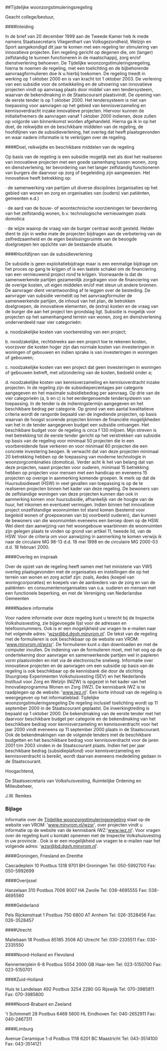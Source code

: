 <meta http-equiv='Content-Type' content='text/html; charset=utf-8' />

##Tijdelijke woonzorgstimuleringsregeling

Geacht college/bestuur,    

####Inleiding

In de brief van 20 december 1999 aan de Tweede Kamer heb ik mede namens Staatssecretaris Vliegenthart van Volksgezondheid, Welzijn en Sport aangekondigd dit jaar te komen met een regeling ter stimulering van innovatieve projecten. Een regeling gericht op degenen die, om (langer) zelfstandig te kunnen functioneren in de maatschappij, zorg en/of dienstverlening behoeven. De Tijdelijke woonzorgstimuleringsregeling, hierna te noemen de regeling, met een toelichting en de bijbehorende aanvraagformulieren doe ik u hierbij toekomen. De regeling treedt in werking op 1 oktober 2000 en is van kracht tot 1 oktober 2003. De verlening van een subsidie voor de ontwikkeling en de uitvoering van innovatieve projecten vindt op aanvraag plaats door middel van een tendersysteem, waarvan de bekendmaking in de Staatscourant plaatsvindt. De opening van de eerste tender is op 1 oktober 2000. Het tendersysteem is niet van toepassing voor aanvragen op het gebied van kennisverzameling en kennisoverdracht inzake innovatieve projecten. Hiervoor kunnen de initiatiefnemers de aanvragen vanaf 1 oktober 2000 indienen, deze zullen op volgorde van binnenkomst worden afgehandeld. Hierna ga ik in op het doel, de reikwijdte en de beschikbare middelen van de regeling, de hoofdlijnen van de subsidieverlening, het overleg dat heeft plaatsgevonden en waar nadere informatie is te verkrijgen over de regeling.    

####Doel, reikwijdte en beschikbare middelen van de regeling

Op basis van de regeling is een subsidie mogelijk met als doel het realiseren van innovatieve projecten met een goede samenhang tussen wonen, zorg en dienstverlening, ter bevordering van het langer zelfstandig functioneren van burgers die daarvoor op zorg of begeleiding zijn aangewezen. Het innovatieve heeft betrekking op: 

· de samenwerking van partijen uit diverse disciplines (organisaties op het gebied van wonen en zorg en organisaties van (ouders) van patiënten, gemeenten e.d.)  

· de aard van de bouw- of woontechnische voorzieningen ter bevordering van het zelfstandig wonen, b.v. technologische vernieuwingen zoals domotica  

· de wijze waarop de vraag van de burger centraal wordt gesteld. Helder dient te zijn in welke mate de projecten bijdragen aan de verbetering van de zelfredzaamheid en de eigen beslissingsruimte van de beoogde doelgroepen ten opzichte van de bestaande situatie.      

####Hoofdlijnen van de subsidieverlening

De subsidie is geen exploitatiebijdrage maar is een eenmalige bijdrage om het proces op gang te krijgen of is een laatste schakel om de financiering van een vernieuwend project rond te krijgen. Voorwaarde is dat de samenwerkende partijen gezamenlijk zorgdragen voor de financiering van de overige kosten, uit eigen middelen en/of met steun uit andere bronnen. De aanvrager dient verantwoording af te leggen over de besteding. De aanvrager van subsidie vermeldt op het aanvraagformulier de samenwerkende partijen, de inhoud van het plan, de betrokken doelgroepen, de innovatieve elementen, de (extra) kosten en de vraag van de burger die aan het project ten grondslag ligt. Subsidie is mogelijk voor projecten op het samenhangend terrein van wonen, zorg en dienstverlening onderverdeeld naar vier categorieën: 

a. noodzakelijke kosten van voorbereiding van een project;  

b. noodzakelijke, rechtstreeks aan een project toe te rekenen kosten, voorzover die kosten hoger zijn dan normale kosten van investeringen in woningen of gebouwen en indien sprake is van investeringen in woningen of gebouwen;  

c. noodzakelijke kosten van een project dat geen investeringen in woningen of gebouwen betreft, met uitzondering van de kosten, bedoeld onder a;  

d. noodzakelijke kosten van kennisverzameling en kennisoverdracht inzake projecten.   In de regeling zijn de subsidiepercentages per categorie aangegeven en het maximale subsidiebedrag per aanvraag. Op drie van de vier categorieën (a, b en c) is het eerdergenoemde tendersysteem van toepassing. In de tender is de indieningstermijn aangegeven en het beschikbare bedrag per categorie. Op grond van een aantal kwalitatieve criteria wordt de rangorde bepaald van de ingediende projecten, op basis waarvan de hoogst scorende projecten binnen de financiële mogelijkheden van het in de tender aangegeven budget een subsidie ontvangen. Het beschikbare budget voor de regeling is circa f 130 miljoen. Mijn streven is met betrekking tot de eerste tender gericht op het verstrekken van subsidie op basis van de regeling voor minimaal 50 projecten die in een voorbereidende fase verkeren en voor minimaal 60 projecten die een concrete investering beogen. Ik verwacht dat van deze projecten minimaal 20 betrekking hebben op de toepassing van moderne technologie in woonzorgcombinaties (domotica). Verder acht ik het van belang dat van deze projecten, naast projecten voor ouderen, minimaal 15 betrekking hebben op projecten voor mensen met een handicap en eveneens 15 projecten op overige in aanmerking komende groepen. Ik merk op dat de Huursubsidiewet (HSW) in veel gevallen van toepassing is op de te realiseren projecten binnen het kader van deze regeling. De bewoners van de zelfstandige woningen van deze projecten kunnen dan ook in aanmerking komen voor huursubsidie, afhankelijk van de hoogte van de huur, het inkomen en eventueel vermogen. Indien binnen het innovatieve project onzelfstandige woonruimten tot stand komen (bestemd voor begeleid wonen of groepswonen van bij voorbeeld ouderen), dan kunnen de bewoners van die woonruimten eveneens een beroep doen op de HSW. Wel dient dan aanwijzing van het woongebouw waarbinnen de woonruimten zijn gelegen plaats te vinden op grond van artikel 11, tweede lid, van de HSW. Voor de criteria om voor aanwijzing in aanmerking te komen verwijs ik naar de circulaire MG 98-13 d.d. 18 mei 1998 en de circulaire MG 2000-03 d.d. 18 februari 2000.    

####Overleg en inspraak

Over de opzet van de regeling heeft samen met het ministerie van VWS overleg plaatsgevonden met de organisaties en instellingen die op het terrein van wonen en zorg actief zijn: zoals, Aedes (koepel van woningcorporaties) en koepels van de aanbieders van de zorg en van de patiënten- en consumentenorganisaties van o.a. ouderen en mensen met een functionele beperking, en met de Vereniging van Nederlandse Gemeenten    

####Nadere informatie

Voor nadere informatie over deze regeling kunt u terecht bij de Inspectie Volkshuisvesting, zie bijgevoegde lijst voor de adressen en telefoonnummers. Ook is er een mogelijkheid uw vragen te e-mailen naar het volgende adres: 'wzsr@bd.dgvh.minvrom.nl'. De tekst van de regeling met de formulieren is ook beschikbaar op de website van VROM: 'www.minvrom.nl/wzsr'. De formulieren kunt u dan downloaden en met de computer invullen. De indiening van de formulieren moet, met het oog op de ondertekening door aanvrager en samenwerkende partijen wel in papieren vorm plaatsvinden en niet via de electronische snelweg. Informatie over innovatieve projecten en de aanvragen om een subsidie op basis van de regeling is ook beschikbaar op de kennisbank die door de stichting Stuurgroep Experimenten Volkshuisvesting (SEV) en het Nederlands Instituut voor Zorg en Welzijn (NIZW) is opgezet in het kader van het Innovatieprogramma Wonen en Zorg (IWZ). De kennisbank IWZ is te raadplegen op de website: 'www.iwz.nl'. Een korte inhoud van de regeling is weergegeven op het informatieblad: Tijdelijke woonzorgstimuleringsregeling De regeling inclusief toelichting wordt op 11 september 2000 in de Staatscourant geplaatst. De inwerkingtreding is bepaald op 1 oktober 2000. De bekendmaking van de eerste tender met het daarvoor beschikbare budget per categorie en de bekendmaking van het beschikbare bedrag voor kennisverzameling en kennisoverdracht voor het jaar 2000 vindt eveneens op 11 september 2000 plaats in de Staatscourant. Ook de bekendmakingen van de volgende tenders met de beschikbare budgetten en het beschikbare bedrag voor kennisoverdracht voor de jaren 2001 t/m 2003 vinden in de Staatscourant plaats. Indien het per jaar beschikbare bedrag (subsidieplafond) voor kennisverzameling en kennisoverdracht is bereikt, wordt daarvan eveneens mededeling gedaan in de Staatscourant.      

Hoogachtend, 

De 
Staatssecretaris van Volkshuisvesting, Ruimtelijke Ordening en Milieubeheer, 

J.W. Remkes     

### Bijlage  

Informatie over de [Tijdelijke woonzorgstimuleringsregeling](../../../../ministeriele-regeling/tijdelijke/woonzorgstimuleringsregeling/BWBR0011624/README.md) staat op de website van VROM: 'www.minvrom.nl/wzsr', over projecten vindt u informatie op de website van de kennisbank IWZ:'www.iwz.nl'. Voor vragen over de regeling kunt u kontakt opnemen met de Inspectie Volkshuisvesting in uw provincie . Ook is er een mogelijkheid uw vragen te e-mailen naar het volgende adres: 'wzsr@bd.dgvh.minvrom.nl'. 

####Groningen, Friesland en Drenthe

Cascadeplein 10 Postbus 1318 9701 BH Groningen Tel: 050-5992700 Fax: 050-5992699  

####Overijssel

Hanzelaan 310 Postbus 7006 8007 HA Zwolle Tel: 038-4695555 Fax: 038-4695560  

####Gelderland

Pels Rijckenstraat 1 Postbus 750 6800 AT Arnhem Tel: 026-3528456 Fax: 026-3528457  

####Utrecht

Maliebaan 18 Postbus 85185 3508 AD Utrecht Tel: 030-2335511 Fax: 030-2335550  

####Noord-Holland en Flevoland

Kennemerplein 6-8 Postbus 5054 2000 GB Haar-lem Tel: 023-5150700 Fax: 023-5150701  

####Zuid-Holland

Huis te Landelaan 492 Postbus 3254 2280 GG Rijswijk Tel: 070-3985811 Fax: 070-3985800  

####Noord-Brabant en Zeeland

't Schimmelt 28 Postbus 6469 5600 HL Eindhoven Tel: 040-2652911 Fax: 040-2467311  

####Limburg

Avenue Ceramique 1-d Postbus 1118 6201 BC Maastricht Tel: 043-3514100 Fax: 043-3514121  


